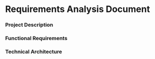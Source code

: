 # Requirements Analysis Document
### Project Description
### Functional Requirements
### Technical Architecture
